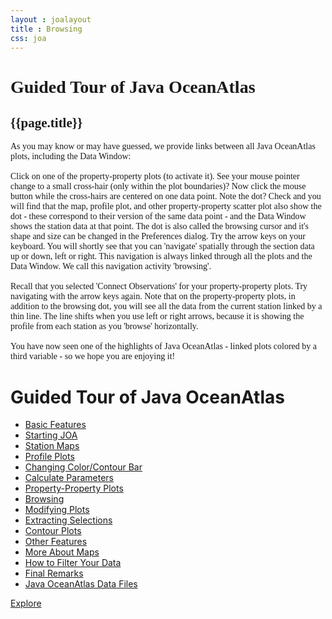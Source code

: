 ```yaml
---
layout : joalayout
title : Browsing
css: joa
---
```

<center>
<div id="container" class="tour page  row-fluid" style="max-width:125vh;text-align:left;">
<div id="main_content" class="contained span8">
<div id="top"></div>
<div id="guided_tour" style="font-family:verdana;">
	<h1>Guided Tour of Java OceanAtlas </h1>
	<h2>{{page.title}}</h2>
	<div id="guided_tour_content">

<p>
As you may know or may have guessed, we provide links between all Java OceanAtlas plots, including the Data Window:
  <br><br>
Click on one of the property-property plots (to activate it). See your mouse pointer change to a small cross-hair (only within the plot boundaries)? Now click the mouse button while the cross-hairs are centered on one data point. Note the dot? Check and you will find that the map, profile plot, and other property-property scatter plot also show the dot - these correspond to their version of the same data point - and the Data Window shows the station data at that point. The dot is also called the browsing cursor and it's shape and size can be changed in the Preferences dialog. Try the arrow keys on your keyboard. You will shortly see that you can 'navigate' spatially through the section data up or down, left or right. This navigation is always linked through all the plots and the Data Window. We call this navigation activity 'browsing'.
  <br><br>
Recall that you selected 'Connect Observations' for your property-property plots. Try navigating with the arrow keys again. Note that on the property-property plots, in addition to the browsing dot, you will see all the data from the current station linked by a thin line. The line shifts when you use left or right arrows, because it is showing the profile from each station as you 'browse' horizontally.
 <br><br>
You have now seen one of the highlights of Java OceanAtlas - linked plots colored by a third variable - so we hope you are enjoying it!
</p>

</div>
</div>
    </div>     
    <div id="right" class="span4">        
<h1>Guided Tour of Java OceanAtlas</h1>
<ul>
<li><a href="basic_features.html">Basic Features</a></li>
<li><a href="starting_joa.html">Starting JOA</a></li>
<li><a href="station_maps.html">Station Maps</a></li>
<li><a href="profile_plots.html">Profile Plots</a></li>
<li><a href="changing_color_bar.html">Changing Color/Contour Bar</a></li>
<li><a href="calculate_parameters.html">Calculate Parameters</a></li>
<li><a href="property_plots.html">Property-Property Plots</a></li>
<li class="active"><a href="browsing.html">Browsing</a></li>
<li><a href="modifying_plots.html">Modifying Plots</a></li>
<li><a href="extracting_selections.html">Extracting Selections</a></li>
<li><a href="contour_plots.html">Contour Plots</a></li>
<li><a href="other_features.html">Other Features</a></li>
<li><a href="more_about_maps.html">More About Maps</a></li>
<li><a href="how_to_filter_your_data.html">How to Filter Your Data</a></li>
<li><a href="final_remarks.html">Final Remarks</a></li>
<li><a href="joa_data_files.html">Java OceanAtlas Data Files</a></li>
</ul>

<p><a class="cta-btn align-middle" href="joa.html">Explore</a></p>
        </div>       
      </div>
</center>
